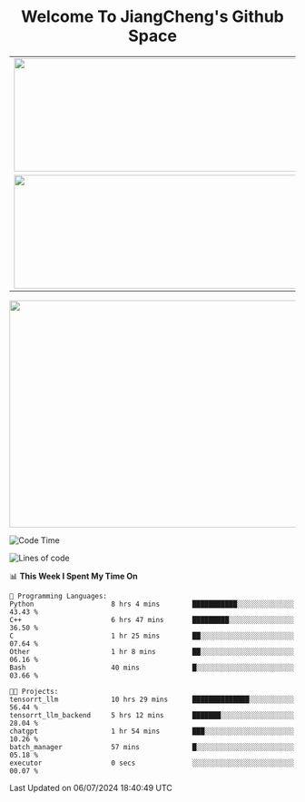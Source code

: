<h1 align="center">Welcome To JiangCheng's Github Space</h1>

<table align="center" frame="void" rules="none" >
  <tr>
    <td>
      <div align="center"> <img height="200px" width="500px"  src="https://github-readme-stats.vercel.app/api?username=thisjiang&hide_title=true&hide_border=true&layout=compact&show_icons=trueline_height=21&text_color=000&icon_color=000&bg_color=0,ea6161,ffc64d,fffc4d,52fa5a&theme=graywhite" /> </div>
    </td>
    <td>
      <div align="center"> <img height="200px" width="500px" src="https://github-readme-stats.vercel.app/api/top-langs/?username=thisjiang&hide_title=true&hide_border=true&layout=compact&langs_count=6&text_color=000&icon_color=fff&bg_color=0,52fa5a,4dfcff,c64dff&theme=graywhite" /> </div>
    </td>
  </tr>
  <tr>
    <td>
      <div align="center"> <img height="200px" width="500px" src="https://github-readme-streak-stats.herokuapp.com/?user=thisjiang&hide_title=true&hide_border=true&layout=compact&langs_count=6" /> </div>
    </td>
    <td>
      <div align="center"> 
      <a href="https://github.com/" target="_blank"><img style="margin: 10px" src="https://profilinator.rishav.dev/skills-assets/git-scm-icon.svg" alt="Git" height="50" /></a>  
      <a href="https://www.linux.org/" target="_blank"><img style="margin: 10px" src="https://profilinator.rishav.dev/skills-assets/linux-original.svg" alt="Linux" height="50" /></a>  
      <a href="https://www.gnu.org/software/bash/" target="_blank"><img style="margin: 10px" src="https://profilinator.rishav.dev/skills-assets/gnu_bash-icon.svg" alt="Bash" height="50" /></a>  
      </div>
    </td>
  </tr>
</table>

<div align="center"> <img height="400px" width="1000px" src="https://github-readme-activity-graph.cyclic.app/graph?username=thisjiang&theme=react&hide_title=true&hide_border=true&layout=compact&langs_count=6" /> </div></td>

<!--START_SECTION:waka-->
![Code Time](http://img.shields.io/badge/Code%20Time-1%2C462%20hrs%2015%20mins-blue)

![Lines of code](https://img.shields.io/badge/From%20Hello%20World%20I%27ve%20Written-451.9%20thousand%20lines%20of%20code-blue)

📊 **This Week I Spent My Time On** 

```text
💬 Programming Languages: 
Python                   8 hrs 4 mins        ███████████░░░░░░░░░░░░░░   43.43 % 
C++                      6 hrs 47 mins       █████████░░░░░░░░░░░░░░░░   36.50 % 
C                        1 hr 25 mins        ██░░░░░░░░░░░░░░░░░░░░░░░   07.64 % 
Other                    1 hr 8 mins         ██░░░░░░░░░░░░░░░░░░░░░░░   06.16 % 
Bash                     40 mins             █░░░░░░░░░░░░░░░░░░░░░░░░   03.66 % 

🐱‍💻 Projects: 
tensorrt_llm             10 hrs 29 mins      ██████████████░░░░░░░░░░░   56.44 % 
tensorrt_llm_backend     5 hrs 12 mins       ███████░░░░░░░░░░░░░░░░░░   28.04 % 
chatgpt                  1 hr 54 mins        ███░░░░░░░░░░░░░░░░░░░░░░   10.26 % 
batch_manager            57 mins             █░░░░░░░░░░░░░░░░░░░░░░░░   05.18 % 
executor                 0 secs              ░░░░░░░░░░░░░░░░░░░░░░░░░   00.07 % 
```


 Last Updated on 06/07/2024 18:40:49 UTC
<!--END_SECTION:waka-->
